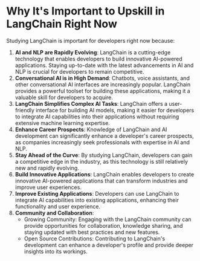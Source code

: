 # Why It's Important to Upskill in LangChain Right Now


Studying LangChain is important for developers right now because:

1.  **AI and NLP are Rapidly Evolving**: LangChain is a cutting-edge technology that enables developers to build innovative AI-powered applications. Staying up-to-date with the latest advancements in AI and NLP is crucial for developers to remain competitive.
2.  **Conversational AI is in High Demand**: Chatbots, voice assistants, and other conversational AI interfaces are increasingly popular. LangChain provides a powerful toolset for building these applications, making it a valuable skill for developers to acquire.
3.  **LangChain Simplifies Complex AI Tasks**: LangChain offers a user-friendly interface for building AI models, making it easier for developers to integrate AI capabilities into their applications without requiring extensive machine learning expertise.
4.  **Enhance Career Prospects**: Knowledge of LangChain and AI development can significantly enhance a developer's career prospects, as companies increasingly seek professionals with expertise in AI and NLP.
5.  **Stay Ahead of the Curve**: By studying LangChain, developers can gain a competitive edge in the industry, as this technology is still relatively new and rapidly evolving.
6.  **Build Innovative Applications**: LangChain enables developers to create innovative AI-powered applications that can transform industries and improve user experiences.
7.  **Improve Existing Applications**: Developers can use LangChain to integrate AI capabilities into existing applications, enhancing their functionality and user experience.
8.  **Community and Collaboration**:
    -   Growing Community: Engaging with the LangChain community can provide opportunities for collaboration, knowledge sharing, and staying updated with best practices and new features.
    -   Open Source Contributions: Contributing to LangChain's development can enhance a developer's profile and provide deeper insights into its workings.